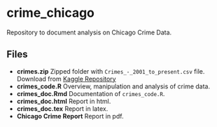 # crime_chicago

Repository to document analysis on Chicago Crime Data.

## Files

* **crimes.zip** Zipped folder with `Crimes_-_2001_to_present.csv` file. Download from [Kaggle Repository](https://www.kaggle.com/armyaviator/chicago-crime-dataset-2001-present)
* **crimes_code.R** Overview, manipulation and analysis of crime data.
* **crimes_doc.Rmd** Documentation of `crimes_code.R`.
* **crimes_doc.html** Report in html.
* **crimes_doc.tex** Report in latex.
* **Chicago Crime Report** Report in pdf.
